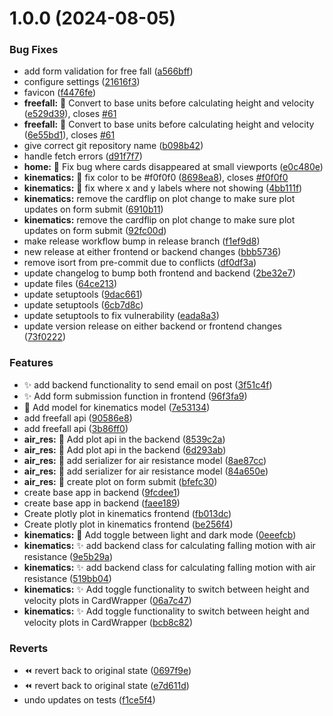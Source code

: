 # 1.0.0 (2024-08-05)


### Bug Fixes

* add form validation for free fall ([a566bff](https://github.com/R4vante/Physixed/commit/a566bff186ae32e246446bda4c6f67348adb8724))
* configure settings ([21616f3](https://github.com/R4vante/Physixed/commit/21616f3a825781d6b4da5f2e40757c47b9ad8012))
* favicon ([f4476fe](https://github.com/R4vante/Physixed/commit/f4476fef79973ecb6ba35cb9977d68430b730371))
* **freefall:** :bug: Convert to base units before calculating height and velocity ([e529d39](https://github.com/R4vante/Physixed/commit/e529d396499b5f7cbb7693a40cb9a3565e756306)), closes [#61](https://github.com/R4vante/Physixed/issues/61)
* **freefall:** :bug: Convert to base units before calculating height and velocity ([6e55bd1](https://github.com/R4vante/Physixed/commit/6e55bd127f6819ea47580664b8d0e3efe4790a12)), closes [#61](https://github.com/R4vante/Physixed/issues/61)
* give correct git repository name ([b098b42](https://github.com/R4vante/Physixed/commit/b098b42ed0056056dffed76c0718fe220eb7b80e))
* handle fetch errors ([d91f7f7](https://github.com/R4vante/Physixed/commit/d91f7f7a3221563a100edd58605a67cec3a2d975))
* **home:** :lipstick: Fix bug where cards disappeared at small viewports ([e0c480e](https://github.com/R4vante/Physixed/commit/e0c480e3a77ba49387857aee549dd71d8e7dda90))
* **kinematics:** :bug: fix color to be #f0f0f0 ([8698ea8](https://github.com/R4vante/Physixed/commit/8698ea82d4872e3c27790a520f0d4d12a3b32b44)), closes [#f0f0f0](https://github.com/R4vante/Physixed/issues/f0f0f0)
* **kinematics:** :bug: fix where x and y labels where not showing ([4bb111f](https://github.com/R4vante/Physixed/commit/4bb111f6fcad2686f5a0fd9f93d14e0aaa80b976))
* **kinematics:** remove the cardflip on plot change to make sure plot updates on form submit ([6910b11](https://github.com/R4vante/Physixed/commit/6910b1166cac47dfb1586ca0ec71a9a691d39852))
* **kinematics:** remove the cardflip on plot change to make sure plot updates on form submit ([92fc00d](https://github.com/R4vante/Physixed/commit/92fc00de38e5439d7bb90f7608a46384d569530a))
* make release workflow bump in release branch ([f1ef9d8](https://github.com/R4vante/Physixed/commit/f1ef9d8b278753cc7650a01ff8e89f7a897d8009))
* new release at either frontend or backend changes ([bbb5736](https://github.com/R4vante/Physixed/commit/bbb5736593cf192d4494bb201c3f3f2d59d526ea))
* remove isort from pre-commit due to conflicts ([df0df3a](https://github.com/R4vante/Physixed/commit/df0df3aeefd0722939b970b9fcfbca8db9cd943a))
* update changelog to bump both frontend and backend ([2be32e7](https://github.com/R4vante/Physixed/commit/2be32e7beff586a5e34a98268a243eab1481e479))
* update files ([64ce213](https://github.com/R4vante/Physixed/commit/64ce213b9f28a2e3a831a1d111d7973cb1720ac7))
* update setuptools ([9dac661](https://github.com/R4vante/Physixed/commit/9dac66160b34f1406f2cf14273cf4e53c8c8cf1a))
* update setuptools ([6cb7d8c](https://github.com/R4vante/Physixed/commit/6cb7d8cc4478424a8774c4bad2a5d00198d95689))
* update setuptools to fix vulnerability ([eada8a3](https://github.com/R4vante/Physixed/commit/eada8a3c19dd81be5e1a44abaf99157579c196e0))
* update version release on either backend or frontend changes ([73f0222](https://github.com/R4vante/Physixed/commit/73f02224e5fa73e8d975162d3916f00a7e713062))


### Features

* :sparkles: add backend functionality to send email on post ([3f51c4f](https://github.com/R4vante/Physixed/commit/3f51c4f1265423296eb36567f8c8ebe8543a86fe))
* :sparkles: Add form submission function in frontend ([96f3fa9](https://github.com/R4vante/Physixed/commit/96f3fa915735890cb30e2e22754d148b98123709))
* :triangular_flag_on_post: Add model for kinematics model ([7e53134](https://github.com/R4vante/Physixed/commit/7e53134825d2d831163539f167df7787b3ae8b7e))
* add freefall api ([90586e8](https://github.com/R4vante/Physixed/commit/90586e8127b6340c02bb6966a1c10566a8766127))
* add freefall api ([3b86ff0](https://github.com/R4vante/Physixed/commit/3b86ff0be342ebb399760c20832f868b1ad5d356))
* **air_res:** :triangular_flag_on_post: Add plot api in the backend ([8539c2a](https://github.com/R4vante/Physixed/commit/8539c2abd5da33db656aad39ba7aded14083002d))
* **air_res:** :triangular_flag_on_post: Add plot api in the backend ([6d293ab](https://github.com/R4vante/Physixed/commit/6d293ab700b24202ff86116ea80b72691353adb8))
* **air_res:** :triangular_flag_on_post: add serializer for air resistance model ([8ae87cc](https://github.com/R4vante/Physixed/commit/8ae87cc1f92fc5072675f46a573cb69a77eb80c3))
* **air_res:** :triangular_flag_on_post: add serializer for air resistance model ([84a650e](https://github.com/R4vante/Physixed/commit/84a650eeff5dff69c4d65325ecf4705ab2bf6a78))
* **air_res:** :triangular_flag_on_post: create plot on form submit ([bfefc30](https://github.com/R4vante/Physixed/commit/bfefc30b6987c7c1d5ef76b49c9d586a5d677c6b))
* create base app in backend ([9fcdee1](https://github.com/R4vante/Physixed/commit/9fcdee1750e71d12436a238698b978bd63997dbc))
* create base app in backend ([faee189](https://github.com/R4vante/Physixed/commit/faee18982391c1cbb7a1ec68cbab7429e4af205b))
* Create plotly plot in kinematics frontend ([fb013dc](https://github.com/R4vante/Physixed/commit/fb013dc1fee0d3314e52d9c4aab5486876d4a956))
* Create plotly plot in kinematics frontend ([be256f4](https://github.com/R4vante/Physixed/commit/be256f43925e56438584b8f19989aa8711795be3))
* **kinematics:** :lipstick: Add toggle between light and dark mode ([0eeefcb](https://github.com/R4vante/Physixed/commit/0eeefcb19527cfa431eb6c75cfec57c4f22189ec))
* **kinematics:** :sparkles: add backend class for calculating falling motion with air resistance ([9e5b29a](https://github.com/R4vante/Physixed/commit/9e5b29a2b4f316e06a4467a19b97d0d9c38b00ed))
* **kinematics:** :sparkles: add backend class for calculating falling motion with air resistance ([519bb04](https://github.com/R4vante/Physixed/commit/519bb04809d5f9abe763ec8b3e47689a17a76584))
* **kinematics:** :sparkles: Add toggle functionality to switch between height and velocity plots in CardWrapper ([06a7c47](https://github.com/R4vante/Physixed/commit/06a7c4769df32b8d1c64deab358a65fef819b495))
* **kinematics:** :sparkles: Add toggle functionality to switch between height and velocity plots in CardWrapper ([bcb8c82](https://github.com/R4vante/Physixed/commit/bcb8c82ced558b6a1a803d2b5f4f577dc3dc0f18))


### Reverts

* :rewind: revert back to original state ([0697f9e](https://github.com/R4vante/Physixed/commit/0697f9e13c9094c57da4390f5a95e516dbb3d015))
* :rewind: revert back to original state ([e7d611d](https://github.com/R4vante/Physixed/commit/e7d611db56e805c7473bfd7e4967cd2047aeee8f))
* undo updates on tests ([f1ce5f4](https://github.com/R4vante/Physixed/commit/f1ce5f4b27cf123adc73c6ce36af47ccb2664fac))
